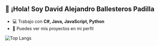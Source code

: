## 👋 ¡Hola! Soy David Alejandro Ballesteros Padilla
- 💻 Trabajo con **C#, Java, JavaScript, Python**
- 🚀 Puedes ver mis proyectos en mi perfil

![Top Langs](https://github-readme-stats.vercel.app/api/top-langs/?username=Davidb2303&layout=compact)
